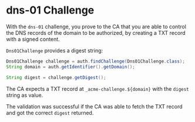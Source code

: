 # dns-01 Challenge

With the `dns-01` challenge, you prove to the CA that you are able to control the DNS records of the domain to be authorized, by creating a TXT record with a signed content.

`Dns01Challenge` provides a digest string:

```java
Dns01Challenge challenge = auth.findChallenge(Dns01Challenge.class);
String domain = auth.getIdentifier().getDomain();

String digest = challenge.getDigest();
```

The CA expects a TXT record at `_acme-challenge.${domain}` with the `digest` string as value.

The validation was successful if the CA was able to fetch the TXT record and got the correct `digest` returned.

